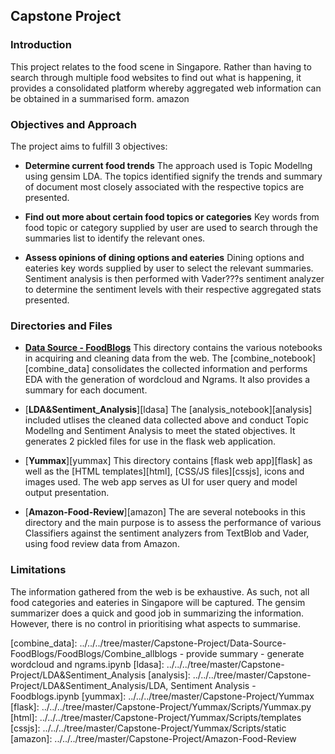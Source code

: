 ## Capstone Project 

### Introduction
This project relates to the food scene in Singapore. Rather than having to search through multiple food websites to find out what is happening, it provides a consolidated platform whereby aggregated web information can be obtained in a summarised form.
amazon
### Objectives and Approach
The project aims to fulfill 3 objectives:

* **Determine current food trends**
The approach used is Topic Modellng using gensim LDA. The topics identified signify the trends and summary of document most closely associated with the respective topics are presented.

* **Find out more about certain food topics or categories**
Key words from food topic or category supplied by user are used to search through the summaries list to identify the relevant ones.

* **Assess opinions of dining options and eateries**
Dining options and eateries key words supplied by user to select the relevant summaries. Sentiment analysis is then performed with Vader???s sentiment analyzer to determine the sentiment levels with their respective aggregated stats presented.

### Directories and Files

* [**Data Source - FoodBlogs**][data_source]
This directory contains the various notebooks in acquiring and cleaning data from the web. The [combine_notebook][combine_data] consolidates the collected information and performs EDA with the generation of wordcloud and Ngrams. It also provides a summary for each document.

* [**LDA&Sentiment_Analysis**][ldasa]
The [analysis_notebook][analysis] included utlises the cleaned data collected above and conduct Topic Modellng and Sentiment Analysis to meet the stated objectives. It generates 2 pickled files for use in the flask web application.

* [**Yummax**][yummax]
This directory contains [flask web app][flask] as well as the [HTML templates][html], [CSS/JS files][cssjs], icons and images used. The web app serves as UI for user query and model output presentation.

* [**Amazon-Food-Review**][amazon]
The are several notebooks in this directory and the main purpose is to assess the performance of various Classifiers against the sentiment analyzers from TextBlob and Vader, using food review data from Amazon. 

### Limitations 
The information gathered from the web is be exhaustive. As such, not all food categories and eateries in Singapore will be captured. The gensim summarizer does a quick and good job in summarizing the information. However, there is no control in prioritising what aspects to summarise. 

[data_source]: ../../../tree/master/Capstone-Project/Data-Source-FoodBlogs
[combine_data]: ../../../tree/master/Capstone-Project/Data-Source-FoodBlogs/FoodBlogs/Combine_allblogs - provide summary - generate wordcloud and ngrams.ipynb
[ldasa]: ../../../tree/master/Capstone-Project/LDA&Sentiment_Analysis
[analysis]: ../../../tree/master/Capstone-Project/LDA&Sentiment_Analysis/LDA, Sentiment Analysis - Foodblogs.ipynb
[yummax]: ../../../tree/master/Capstone-Project/Yummax
[flask]: ../../../tree/master/Capstone-Project/Yummax/Scripts/Yummax.py
[html]: ../../../tree/master/Capstone-Project/Yummax/Scripts/templates
[cssjs]: ../../../tree/master/Capstone-Project/Yummax/Scripts/static
[amazon]: ../../../tree/master/Capstone-Project/Amazon-Food-Review
